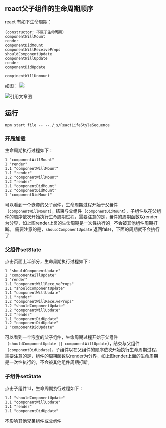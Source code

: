 ## react父子组件的生命周期顺序
react 有如下生命周期：
```
(constructor: 不属于生命周期)
componentWillMount
render
componentDidMount
componentWillReceiveProps
shouldComponentUpdate
componentWillUpdate
render
componentDidUpdate

compinentWillUnmount
```

如图：
![]('./167AD70E-617B-4BAC-AAD6-DBDD459C01A4.png')

![引用文章图]('https://www.jianshu.com/p/4784216b8194')

## 运行

```
npm start file -- --./js/ReactLifeStyleSequence
```
### 开局加载

生命周期执行过程如下：

```
1 "componentWillMount"
1 "render"
1.1 "componentWillMount"
1.1 "render"
1.2 "componentWillMount"
1.2 "render"
1.1 "componentDidMount"
1.2 "componentDidMount"
1 "componentDidMount" 
```

可以看到一个嵌套的父子组件，生命周期过程开始于父组件（`componentWillMount`），结束与父组件（`componentDidMount`），子组件以在父组件的顺序依次开始执行生命周期过程，需要注意的是，组件的周期函数以render为分界，如上图render上面的生命周期是一次性执行的，不会被其他组件周期打断。
需要注意的是，`shouldComponentUpdate` 返回false，下面的周期就不会执行了

### 父组件setState

点击页面上半部分，生命周期执行过程如下：
```
1 "shouldComponentUpdate"
1 "componentWillUpdate"
1 "render"
1.1 "componentWillReceiveProps"
1.1 "shouldComponentUpdate"
1.1 "componentWillUpdate"
1.1 "render"
1.2 "componentWillReceiveProps"
1.2 "shouldComponentUpdate"
1.2 "componentWillUpdate"
1.2 "render"
1.1 "componentDidUpdate"
1.2 "componentDidUpdate"
1 "componentDidUpdate"
```
可以看到一个嵌套的父子组件，生命周期过程开始于父组件（`shouldComponentUpdate || componentWillUpdate`），结束与父组件（`componentDidUpdate`），子组件以在父组件的顺序依次开始执行生命周期过程，需要注意的是，组件的周期函数以render为分界，如上图render上面的生命周期是一次性执行的，不会被其他组件周期打断。


### 子组件setState

点击子组件1.1，生命周期执行过程如下：
```
1.1 "shouldComponentUpdate"
1.1 "componentWillUpdate"
1.1 "render"
1.1 "componentDidUpdate"
```
不影响其他兄弟组件或父组件